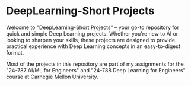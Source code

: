 # DeepLearning-Short Projects

Welcome to "DeepLearning-Short Projects" – your go-to repository for quick and simple Deep Learning projects. Whether you're new to AI or looking to sharpen your skills, these projects are designed to provide practical experience with Deep Learning concepts in an easy-to-digest format.

Most of the projects in this repository are part of my assignments for the "24-787 AI/ML for Engineers" and "24-788 Deep Learning for Engineers" course at Carnegie Mellon University.
